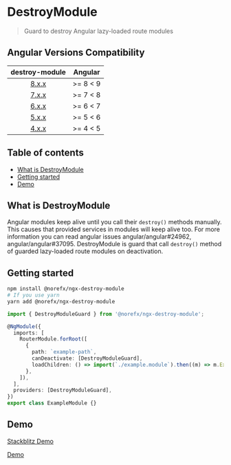 # DestroyModule

> Guard to destroy Angular lazy-loaded route modules

## Angular Versions Compatibility

|                        destroy-module                        | Angular  |
| :----------------------------------------------------------: | :------: |
| [8.x.x](https://github.com/norefx/destroy-module/tree/8.x.x) | >= 8 < 9 |
| [7.x.x](https://github.com/norefx/destroy-module/tree/7.x.x) | >= 7 < 8 |
| [6.x.x](https://github.com/norefx/destroy-module/tree/6.x.x) | >= 6 < 7 |
| [5.x.x](https://github.com/norefx/destroy-module/tree/5.x.x) | >= 5 < 6 |
| [4.x.x](https://github.com/norefx/destroy-module/tree/4.x.x) | >= 4 < 5 |

## Table of contents

- [What is DestroyModule](#what-is-destroymodule)
- [Getting started](#getting-started)
- [Demo](#demo)

## What is DestroyModule

Angular modules keep alive until you call their `destroy()` methods manually. This causes that provided services in modules will keep alive too. For more information you can read angular issues angular/angular#24962, angular/angular#37095. DestroyModule is guard that call `destroy()` method of guarded lazy-loaded route modules on deactivation.

## Getting started

```sh
npm install @norefx/ngx-destroy-module
# If you use yarn
yarn add @norefx/ngx-destroy-module
```

```ts
import { DestroyModuleGuard } from '@norefx/ngx-destroy-module';

@NgModule({
  imports: [
    RouterModule.forRoot([
      {
        path: `example-path`,
        canDeactivate: [DestroyModuleGuard],
        loadChildren: () => import(`./example.module`).then((m) => m.ExampleModule),
      },
    ]),
  ],
  providers: [DestroyModuleGuard],
})
export class ExampleModule {}
```

## Demo

[Stackblitz Demo](https://angular-ivy-ytzddb.stackblitz.io)

[Demo](https://user-images.githubusercontent.com/89928030/188677092-2d230816-4c50-4272-a691-5e4e0cefbcf4.webm)
